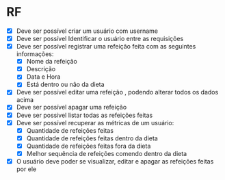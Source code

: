 
# RF
  - [X] Deve ser possível criar um usuário com username
  - [X] Deve ser possível Identificar o usuário entre as requisições
  - [X] Deve ser possível registrar uma refeição feita com as seguintes informações:
    - [X] Nome da refeição
    - [X] Descrição
    - [X] Data e Hora
    - [X] Está dentro ou não da dieta
  - [X] Deve ser possível editar uma refeição , podendo alterar todos os dados acima
  - [X] Deve ser possível apagar uma refeição
  - [X] Deve ser possivel listar todas as refeições feitas
  - [X] Deve ser possível recuperar as métricas de um usuário:
    - [X] Quantidade de refeições feitas
    - [X] Quantidade de refeições feitas dentro da dieta
    - [X] Quantidade de refeições feitas fora da dieta
    - [X] Melhor sequência de refeições comendo dentro da dieta
  - [X] O usuário deve poder se visualizar, editar e apagar as refeições feitas por ele
